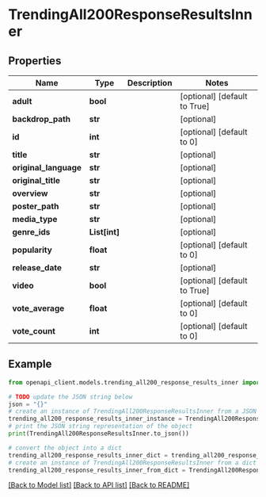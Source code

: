 # TrendingAll200ResponseResultsInner


## Properties

Name | Type | Description | Notes
------------ | ------------- | ------------- | -------------
**adult** | **bool** |  | [optional] [default to True]
**backdrop_path** | **str** |  | [optional] 
**id** | **int** |  | [optional] [default to 0]
**title** | **str** |  | [optional] 
**original_language** | **str** |  | [optional] 
**original_title** | **str** |  | [optional] 
**overview** | **str** |  | [optional] 
**poster_path** | **str** |  | [optional] 
**media_type** | **str** |  | [optional] 
**genre_ids** | **List[int]** |  | [optional] 
**popularity** | **float** |  | [optional] [default to 0]
**release_date** | **str** |  | [optional] 
**video** | **bool** |  | [optional] [default to True]
**vote_average** | **float** |  | [optional] [default to 0]
**vote_count** | **int** |  | [optional] [default to 0]

## Example

```python
from openapi_client.models.trending_all200_response_results_inner import TrendingAll200ResponseResultsInner

# TODO update the JSON string below
json = "{}"
# create an instance of TrendingAll200ResponseResultsInner from a JSON string
trending_all200_response_results_inner_instance = TrendingAll200ResponseResultsInner.from_json(json)
# print the JSON string representation of the object
print(TrendingAll200ResponseResultsInner.to_json())

# convert the object into a dict
trending_all200_response_results_inner_dict = trending_all200_response_results_inner_instance.to_dict()
# create an instance of TrendingAll200ResponseResultsInner from a dict
trending_all200_response_results_inner_from_dict = TrendingAll200ResponseResultsInner.from_dict(trending_all200_response_results_inner_dict)
```
[[Back to Model list]](../README.md#documentation-for-models) [[Back to API list]](../README.md#documentation-for-api-endpoints) [[Back to README]](../README.md)


